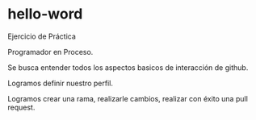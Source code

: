 # hello-word
Ejercicio de Práctica

Programador en Proceso.

Se busca entender todos los aspectos basicos de interacción de github.

Logramos definir nuestro perfil.

Logramos crear una rama, realizarle cambios, realizar con éxito una pull request.

